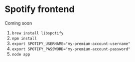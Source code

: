 # Spotify frontend

Coming soon

1. `brew install libspotify`
1. `npm install`
1. `export SPOTIFY_USERNAME="my-premium-account-username"`
1. `export SPOTIFY_PASSWORD="my-premium-account-password"`
1. `node app`
